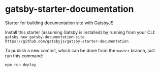 # gatsby-starter-documentation
Starter for building documentation site with GatsbyJS

Install this starter (assuming Gatsby is installed) by running from your CLI:
`gatsby new gatsby-documentation-site https://github.com/gatsbyjs/gatsby-starter-documentation`

To publish a new commit, which can be done from the `master` branch, just run this command:

```
npm run deploy
```
